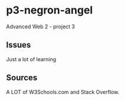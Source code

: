 # p3-negron-angel
Advanced Web 2 - project 3

## Issues
Just a lot of learning

## Sources
A LOT of W3Schools.com and Stack Overflow.
